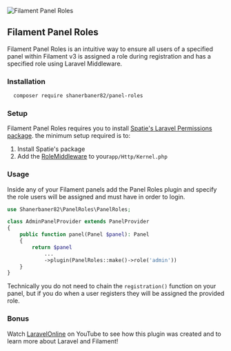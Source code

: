 ![Filament Panel Roles]("https://github.com/shanerbaner82/panel-roles/blob/main/images/shanerbaner82-panel-roles.jpg")
## Filament Panel Roles

Filament Panel Roles is an intuitive way to ensure all users of a specified panel within Filament v3 is assigned a role during registration and has a specified role using Laravel Middleware.

### Installation
```bash
  composer require shanerbaner82/panel-roles
```

### Setup
Filament Panel Roles requires you to install [Spatie's Laravel Permissions package](https://spatie.be/docs/laravel-permission).
the minimum setup required is to:

1. Install Spatie's package
2. Add the [RoleMiddleware](https://spatie.be/docs/laravel-permission/v5/basic-usage/middleware) to your`app/Http/Kernel.php`


### Usage
Inside any of your Filament panels add the Panel Roles plugin and specify the role users will be assigned and must have in order to login.

```php
use Shanerbaner82\PanelRoles\PanelRoles;

class AdminPanelProvider extends PanelProvider
{
    public function panel(Panel $panel): Panel
    {
        return $panel
            ... 
            ->plugin(PanelRoles::make()->role('admin'))
    }
}
```

Technically you do not need to chain the `registration()` function on your panel, but if you do when a user registers they will be assigned the provided role.

### Bonus
Watch [LaravelOnline](https://www.youtube.com/@LaravelOnline) on YouTube to see how this plugin was created and to learn more about Laravel and Filament!
